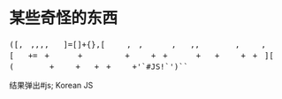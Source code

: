 # 某些奇怪的东西

<pre>([,ﾠ,,,,ﾠﾠ]=[]+{},[ﾠﾠﾠ,ﾠ‌,ﾠﾠﾠﾠ,ﾠﾠ‌,,ﾠﾠﾠﾠﾠ,ﾠﾠﾠ‌,ﾠﾠﾠﾠﾠﾠ,,,ﾠﾠﾠﾠ‌]=[!!ﾠ]+!ﾠ+ﾠ.ﾠ)
[ﾠﾠ+=ﾠ+ﾠﾠﾠﾠ‌+ﾠﾠﾠﾠﾠﾠ+ﾠﾠﾠ+ﾠ‌+ﾠﾠﾠﾠ+ﾠﾠ+ﾠﾠﾠ+ﾠ+ﾠ‌][ﾠﾠ]
(ﾠﾠﾠﾠﾠ+ﾠﾠﾠ‌+ﾠﾠ‌+ﾠ‌+ﾠﾠﾠ+'`#JS!`')``
</pre>
结果弹出#js; Korean JS
